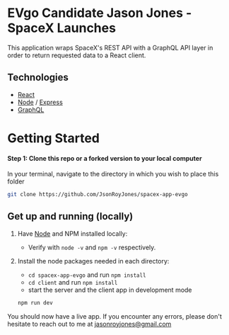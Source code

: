 # EVgo Candidate Jason Jones - SpaceX Launches

This application wraps SpaceX's REST API with a GraphQL API layer in order to return requested data to a React client.

## Technologies

- [React](https://reactjs.org/docs/getting-started.html)
- [Node](https://nodejs.org/en/) / [Express](https://expressjs.com/en/starter/installing.html)
- [GraphQL](https://www.howtographql.com/graphql-js/1-getting-started/)

# Getting Started

#### Step 1: Clone this repo or a forked version to your local computer

In your terminal, navigate to the directory in which you wish to place this folder

```bash
git clone https://github.com/JsonRoyJones/spacex-app-evgo
```

## Get up and running (locally)

1. Have [Node](https://nodejs.org/en/download/) and NPM installed locally:

   - Verify with `node -v` and `npm -v` respectively.

1. Install the node packages needed in each directory:

   - `cd spacex-app-evgo` and run `npm install`
   - `cd client` and run `npm install`
   - start the server and the client app in development mode

   ```bash
   npm run dev
   ```

You should now have a live app. If you encounter any errors, please don't hesitate to reach out to me at jasonroyjones@gmail.com
